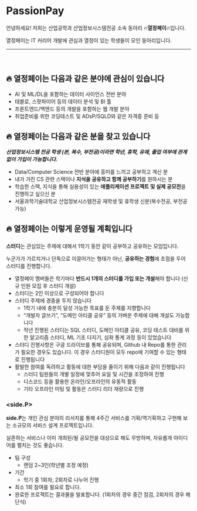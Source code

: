 # PassionPay


안녕하세요! 저희는 산업공학과 산업정보시스템전공 소속 동아리 🔥**열정페이**🔥입니다.

열정페이는 IT 커리어 개발에 관심과 열정이 있는 학생들이 모인 동아리입니다. 

---
　

## 🔥 열정페이는 다음과 같은 분야에 관심이 있습니다

- AI 및 ML/DL을 포함하는 데이터 사이언스 전반 분야
- 태블로, 스팟파이어 등의 데이터 분석 및 BI 툴
- 프론트엔드/백엔드 등의 개발을 포함하는 웹 개발 분야
- 취업준비를 위한 코딩테스트 및 ADsP/SQLD와 같은 자격증 준비 등
　
## 🔥 열정페이는 다음과 같은 분을 찾고 있습니다

***산업정보시스템 전공 학생 (본, 복수, 부전공)이라면 학년, 휴학, 유예, 졸업 여부에 관계없이 가입이 가능합니다.***

- Data/Computer Science 전반 분야에 흥미를 느끼고 공부하고 계신 분
- 내가 가진 CS 관련 스택이나 **지식을 공유하고 함께 공부하기**를 원하시는 분
- 학습한 스택, 지식을 통해 실용성이 있는 **애플리케이션 프로젝트 및 실제 공모전**을 진행하고 싶으신 분
- 서울과학기술대학교 산업정보시스템전공 재학생 및 휴학생 신분(복수전공, 부전공 가능)
　
## 🔥 열정페이는 이렇게 운영될 계획입니다


### **<Study>**

**스터디**는 관심있는 주제에 대해서 1학기 동안 같이 공부하고 공유하는 모임입니다.

누군가가 가르치거나 단독으로 이끌어가는 형태가 아닌, **공유하는 경험**에 초점을 두어 스터디를 진행합니다.

- 열정페이 멤버들은 학기마다 **반드시 1개의 스터디를 가입 또는 개설**해야 합니다
(신규 인원 모집 후 스터디 개설)
- 스터디는 2인 이상으로 구성되어야 합니다
- 스터디 주제에 경중을 두지 않습니다
    - 1학기 내에 충분히 달성 가능한 목표를 둔 주제를 지향합니다
    - “개발자 글쓰기”, “도메인 아티클 공유” 등의 가벼운 주제에 대해 개설도 가능합니다
    - 작년 진행된 스터디는 SQL 스터디, 도메인 아티클 공유, 코딩 테스트 대비를 위한 알고리즘 스터디, ML 기초 다지기, 심화 통계 과정 등이 있었습니다
- 스터디 진행사항은 구글 드라이브를 통해 공유되며, Github 내 Repo를 통한 관리가 필요한 경우도 있습니다. 이 경우 스터디원이 모두 repo에 기여할 수 있는 형태로 진행됩니다
- 활발한 참여를 독려하고 활동에 대한 부담을 줄이기 위해 다음과 같이 진행됩니다
    - 스터디 팀원들의 개별 일정에 맞추어 요일 및 시간을 조정하여 진행
    - 디스코드 등을 활용한 온라인/오프라인의 유동적 활동
    - 기타 오프라인 미팅 및 활동은 스터디 리더 재량으로 진행
  　
### **<side.P>**

**side.P**는 개인 관심 분야의 리서치를 통해 4주간 서비스를 기획/역기획하고 구현해 보는 소규모의 서비스 설계 프로젝트입니다. 

실존하는 서비스나 이미 개최된/될 공모전을 대상으로 해도 무방하며, 자유롭게 아이디어를 펼치는 것도 좋습니다.

- 팀 구성
    - 랜덤 2~3인(학년별 조정 예정)
- 기간
    - 학기 중 1회차, 2회차로 나누어 진행
- 최소 1회 참여를 필요로 합니다.
- 완료한 프로젝트는 결과물을 발표합니다. (1회차의 경우 중간 점검, 2회차의 경우 해단식)
